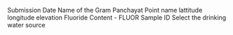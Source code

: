Submission Date
Name of the Gram Panchayat
Point name
lattitude
longitude
elevation
Fluoride Content - FLUOR
Sample ID
Select the drinking water source